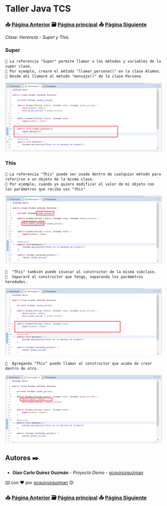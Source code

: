 # Taller Java TCS
### 📥 [Página Anterior](https://github.com/gcquirozguzman/java-tcs-202001/tree/HSDM100001) 🗃️ [Página principal](https://github.com/gcquirozguzman/java-tcs-202001) 📤 [Página Siguiente](https://github.com/gcquirozguzman/java-tcs-202001/tree/POLI100001)

_Clase: Herencia - Super y This._

### Super

```
📢 La referencia "Super" permite llamar a los métodos y variables de la super clase. 
📢 Por ejemplo, crearé el método "llamar_persona()" en la clase Alumno.
📢 Desde ahí llamaré al método "mensaje()" de la clase Persona
```

![Error: imagen no ha sido cargada](https://github.com/gcquirozguzman/java-tcs-202001/blob/master/imagenes/HST0100001_1.png)

### This

```
📢 La referencia "This" puede ser usada dentro de cualquier método para referirse a un objeto de la misma clase.
📢 Por ejemplo, cuando yo quiero modificar el valor de mi objeto con los parámetros que reciba uso "this"
```

![Error: imagen no ha sido cargada](https://github.com/gcquirozguzman/java-tcs-202001/blob/master/imagenes/HST0100001_7.png)

```
📢  "This" también puede invocar al constructor de la misma subclase.
📢  Separaré al constructor que tengo, separando los parámetros heredados.
```

![Error: imagen no ha sido cargada](https://github.com/gcquirozguzman/java-tcs-202001/blob/master/imagenes/HST0100001_8.png)

```
📢  Agregando "This" puedo llamar al constructor que acabo de crear dentro de otro.
```

![Error: imagen no ha sido cargada](https://github.com/gcquirozguzman/java-tcs-202001/blob/master/imagenes/HST0100001_9.png)

## Autores ✒️

* **Gian Carlo Quiroz Guzmán** - *Proyecto Demo* - [gcquirozguzman](https://github.com/gcquirozguzman)

⌨️ con ❤️ por [gcquirozguzman](https://github.com/gcquirozguzman) 😊

### 📥 [Página Anterior](https://github.com/gcquirozguzman/java-tcs-202001/tree/HSDM100001) 🗃️ [Página principal](https://github.com/gcquirozguzman/java-tcs-202001) 📤 [Página Siguiente](https://github.com/gcquirozguzman/java-tcs-202001/tree/POLI100001)
